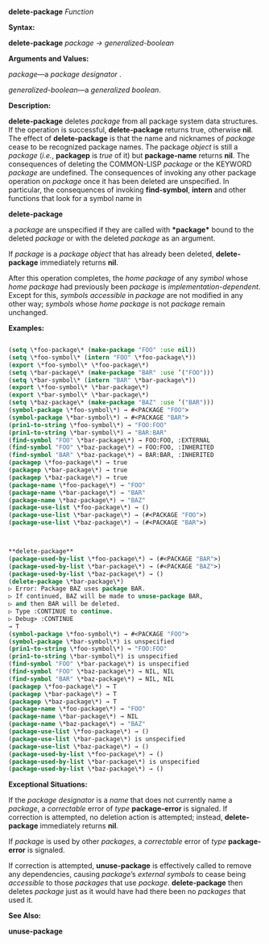 **delete-package** *Function* 



**Syntax:** 



**delete-package** *package → generalized-boolean* 



**Arguments and Values:** 



*package*—a *package designator* . 



*generalized-boolean*—a *generalized boolean*. 



**Description:** 



**delete-package** deletes *package* from all package system data structures. If the operation is successful, **delete-package** returns true, otherwise **nil**. The effect of **delete-package** is that the name and nicknames of *package* cease to be recognized package names. The package *object* is still a *package* (*i.e.*, **packagep** is *true* of it) but **package-name** returns **nil**. The consequences of deleting the COMMON-LISP *package* or the KEYWORD *package* are undefined. The consequences of invoking any other package operation on *package* once it has been deleted are unspecified. In particular, the consequences of invoking **find-symbol**, **intern** and other functions that look for a symbol name in 







 



 



**delete-package** 



a *package* are unspecified if they are called with **\*package\*** bound to the deleted *package* or with the deleted *package* as an argument. 



If *package* is a *package object* that has already been deleted, **delete-package** immediately returns **nil**. 



After this operation completes, the *home package* of any *symbol* whose *home package* had previously been *package* is *implementation-dependent*. Except for this, *symbols accessible* in *package* are not modified in any other way; *symbols* whose *home package* is not *package* remain unchanged. 



**Examples:**
```lisp

(setq \*foo-package\* (make-package "FOO" :use nil)) 
(setq \*foo-symbol\* (intern "FOO" \*foo-package\*)) 
(export \*foo-symbol\* \*foo-package\*) 
(setq \*bar-package\* (make-package "BAR" :use ’("FOO"))) 
(setq \*bar-symbol\* (intern "BAR" \*bar-package\*)) 
(export \*foo-symbol\* \*bar-package\*) 
(export \*bar-symbol\* \*bar-package\*) 
(setq \*baz-package\* (make-package "BAZ" :use ’("BAR"))) 
(symbol-package \*foo-symbol\*) → #<PACKAGE "FOO"> 
(symbol-package \*bar-symbol\*) → #<PACKAGE "BAR"> 
(prin1-to-string \*foo-symbol\*) → "FOO:FOO" 
(prin1-to-string \*bar-symbol\*) → "BAR:BAR" 
(find-symbol "FOO" \*bar-package\*) → FOO:FOO, :EXTERNAL 
(find-symbol "FOO" \*baz-package\*) → FOO:FOO, :INHERITED 
(find-symbol "BAR" \*baz-package\*) → BAR:BAR, :INHERITED 
(packagep \*foo-package\*) → true 
(packagep \*bar-package\*) → true 
(packagep \*baz-package\*) → true 
(package-name \*foo-package\*) → "FOO" 
(package-name \*bar-package\*) → "BAR" 
(package-name \*baz-package\*) → "BAZ" 
(package-use-list \*foo-package\*) → () 
(package-use-list \*bar-package\*) → (#<PACKAGE "FOO">) 
(package-use-list \*baz-package\*) → (#<PACKAGE "BAR">) 



**delete-package** 
(package-used-by-list \*foo-package\*) → (#<PACKAGE "BAR">) 
(package-used-by-list \*bar-package\*) → (#<PACKAGE "BAZ">) 
(package-used-by-list \*baz-package\*) → () 
(delete-package \*bar-package\*) 
▷ Error: Package BAZ uses package BAR. 
▷ If continued, BAZ will be made to unuse-package BAR, 
▷ and then BAR will be deleted. 
▷ Type :CONTINUE to continue. 
▷ Debug> :CONTINUE 
→ T 
(symbol-package \*foo-symbol\*) → #<PACKAGE "FOO"> 
(symbol-package \*bar-symbol\*) is unspecified 
(prin1-to-string \*foo-symbol\*) → "FOO:FOO" 
(prin1-to-string \*bar-symbol\*) is unspecified 
(find-symbol "FOO" \*bar-package\*) is unspecified 
(find-symbol "FOO" \*baz-package\*) → NIL, NIL 
(find-symbol "BAR" \*baz-package\*) → NIL, NIL 
(packagep \*foo-package\*) → T 
(packagep \*bar-package\*) → T 
(packagep \*baz-package\*) → T 
(package-name \*foo-package\*) → "FOO" 
(package-name \*bar-package\*) → NIL 
(package-name \*baz-package\*) → "BAZ" 
(package-use-list \*foo-package\*) → () 
(package-use-list \*bar-package\*) is unspecified 
(package-use-list \*baz-package\*) → () 
(package-used-by-list \*foo-package\*) → () 
(package-used-by-list \*bar-package\*) is unspecified 
(package-used-by-list \*baz-package\*) → () 

```
**Exceptional Situations:** 



If the *package designator* is a *name* that does not currently name a *package*, a *correctable* error of *type* **package-error** is signaled. If correction is attempted, no deletion action is attempted; instead, **delete-package** immediately returns **nil**. 



If *package* is used by other *packages*, a *correctable* error of *type* **package-error** is signaled. 



 



 



If correction is attempted, **unuse-package** is effectively called to remove any dependencies, causing *package*’s *external symbols* to cease being *accessible* to those *packages* that use *package*. **delete-package** then deletes *package* just as it would have had there been no *packages* that used it. 



**See Also:** 



**unuse-package** 




